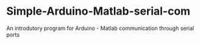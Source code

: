 # Simple-Arduino-Matlab-serial-com
An introdutory program for Arduino - Matlab communication through serial ports
